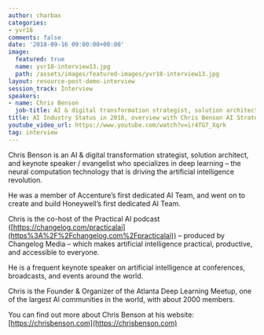 ```yaml
---
author: charbax
categories:
- yvr18
comments: false
date: '2018-09-16 09:00:00+00:00'
image:
  featured: true
  name: yvr18-interview13.jpg
  path: /assets/images/featured-images/yvr18-interview13.jpg
layout: resource-post-demo-interview
session_track: Interview
speakers:
- name: Chris Benson
  job-title: AI & digital transformation strategist, solution architect, and keynote speaker / evangelist
title: AI Industry Status in 2018, overview with Chris Benson AI Strategist
youtube_video_url: https://www.youtube.com/watch?v=ir4TG7_Xqrk
tag: interview
---
```

Chris Benson is an AI & digital transformation strategist, solution architect, and keynote speaker / evangelist who specializes in deep learning – the neural computation technology that is driving the artificial intelligence revolution.

He was a member of Accenture’s first dedicated AI Team, and went on to create and build Honeywell’s first dedicated AI Team.

Chris is the co-host of the Practical AI podcast ([https://changelog.com/practicalai](https%3A%2F%2Fchangelog.com%2Fpracticalai)) – produced by Changelog Media – which makes artificial intelligence practical, productive, and accessible to everyone.

He is a frequent keynote speaker on artificial intelligence at conferences, broadcasts, and events around the world.

Chris is the Founder & Organizer of the Atlanta Deep Learning Meetup, one of the largest AI communities in the world, with about 2000 members.

You can find out more about Chris Benson at his website: [https://chrisbenson.com](https://chrisbenson.com)